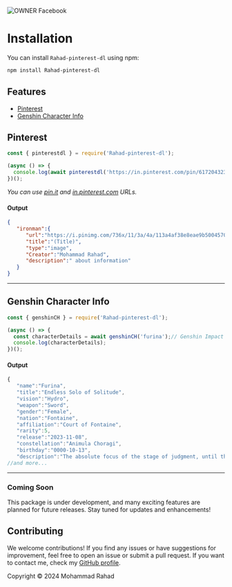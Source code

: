 ![OWNER Facebook](https://i.imgur.com/jbYlZ5L.jpeg)

# Installation

You can install `Rahad-pinterest-dl` using npm:

```bash
npm install Rahad-pinterest-dl
```

## Features

* [Pinterest](#pinterest)
* [Genshin Character Info](#genshinCH)

## Pinterest <a name="pinterest"></a>

```js
const { pinterestdl } = require('Rahad-pinterest-dl');

(async () => {
  console.log(await pinterestdl('https://in.pinterest.com/pin/617204323960160868/'));
})();
```
_You can use [pin.it](https://pin.it) and [in.pinterest.com](https://in.pinterest.com) URLs._

#### Output
```json
{
   "ironman":{
      "url":"https://i.pinimg.com/736x/11/3a/4a/113a4af38e8eae9b500457071986782e.jpg",
      "title":"(Title)",
      "type":"image",
      "Creator":"Mohammad Rahad",
      "description":" about information"
   }
}
```

------

## Genshin Character Info <a name="genshinCH"></a>

```js
const { genshinCH } = require('Rahad-pinterest-dl');

(async () => {
  const characterDetails = await genshinCH('furina');// Genshin Impact Character names
  console.log(characterDetails);
})();
```
#### Output
```js
{
   "name":"Furina",
   "title":"Endless Solo of Solitude",
   "vision":"Hydro",
   "weapon":"Sword",
   "gender":"Female",
   "nation":"Fontaine",
   "affiliation":"Court of Fontaine",
   "rarity":5,
   "release":"2023-11-08",
   "constellation":"Animula Choragi",
   "birthday":"0000-10-13",
   "description":"The absolute focus of the stage of judgment, until the final applause sounds."}
//and more...
```
-----

### Coming Soon

This package is under development, and many exciting features are planned for future releases. Stay tuned for updates and enhancements!

## Contributing

We welcome contributions! If you find any issues or have suggestions for improvement, feel free to open an issue or submit a pull request. If you want to contact me, check my [GitHub profile](https://github.com/MR-RAHAD-511).

Copyright © 2024 Mohammad Rahad